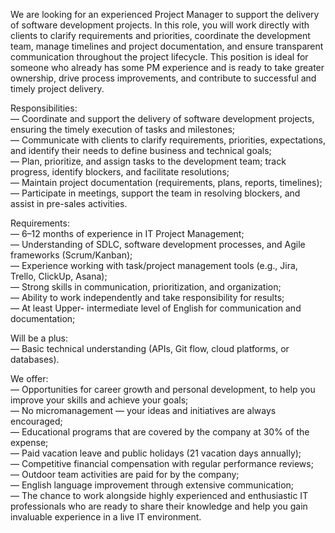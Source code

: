 We are looking for an experienced Project Manager to support the delivery of
software development projects. In this role, you will work directly with
clients to clarify requirements and priorities, coordinate the development
team, manage timelines and project documentation, and ensure transparent
communication throughout the project lifecycle. This position is ideal for
someone who already has some PM experience and is ready to take greater
ownership, drive process improvements, and contribute to successful and timely
project delivery.  
  
Responsibilities:  
— Coordinate and support the delivery of software development projects,
ensuring the timely execution of tasks and milestones;  
— Communicate with clients to clarify requirements, priorities, expectations,
and identify their needs to define business and technical goals;  
— Plan, prioritize, and assign tasks to the development team; track progress,
identify blockers, and facilitate resolutions;  
— Maintain project documentation (requirements, plans, reports, timelines);  
— Participate in meetings, support the team in resolving blockers, and assist
in pre-sales activities.

Requirements:  
— 6–12 months of experience in IT Project Management;  
— Understanding of SDLC, software development processes, and Agile frameworks
(Scrum/Kanban);  
— Experience working with task/project management tools (e.g., Jira, Trello,
ClickUp, Asana);  
— Strong skills in communication, prioritization, and organization;  
— Ability to work independently and take responsibility for results;  
— At least Upper- intermediate level of English for communication and
documentation;

Will be a plus:  
— Basic technical understanding (APIs, Git flow, cloud platforms, or
databases).

We offer:  
— Opportunities for career growth and personal development, to help you
improve your skills and achieve your goals;  
— No micromanagement — your ideas and initiatives are always encouraged;  
— Educational programs that are covered by the company at 30% of the expense;  
— Paid vacation leave and public holidays (21 vacation days annually);  
— Competitive financial compensation with regular performance reviews;  
— Outdoor team activities are paid for by the company;  
— English language improvement through extensive communication;  
— The chance to work alongside highly experienced and enthusiastic IT
professionals who are ready to share their knowledge and help you gain
invaluable experience in a live IT environment.